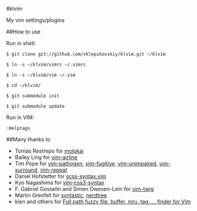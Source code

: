 #klvim

My vim settings/plugins

##How to use

Run in shell:

```
$ git clone git://github.com/vklepikovskiy/klvim.git ~/klvim

$ ln -s ~/klvim/vimrc ~/.vimrc

$ ln -s ~/klvim/vim ~/.vim

$ cd ~/klvim/

$ git submodule init

$ git submodule update
```

Run in VIM:

```
:Helptags
```

##Many thanks to

- Tomas Restrepo for [molokai](https://github.com/tomasr/molokai)
- Bailey Ling for [vim-airline](https://github.com/vim-airline/vim-airline)
- Tim Pope for [vim-pathogen](https://github.com/tpope/vim-pathogen), [vim-fugitive](https://github.com/tpope/vim-fugitive), [vim-unimpaired](https://github.com/tpope/vim-unimpaired), [vim-surround](https://github.com/tpope/vim-surround), [vim-repeat](https://github.com/tpope/vim-repeat)
- Daniel Hofstetter for [scss-syntax.vim](https://github.com/cakebaker/scss-syntax.vim)
- Kyo Nagashima for [vim-css3-syntax](https://github.com/hail2u/vim-css3-syntax)
- F. Gabriel Gosselin and Simen Owesen-Lein for [vim-twig](https://github.com/lumiliet/vim-twig)
- Martin Grenfell for [syntastic](https://github.com/scrooloose/syntastic.git), [nerdtree](https://github.com/scrooloose/nerdtree)
- kien and others for [Full path fuzzy file, buffer, mru, tag, ... finder for Vim](https://github.com/ctrlpvim/ctrlp.vim)
